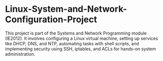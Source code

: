 # Linux-System-and-Network-Configuration-Project
This project is part of the Systems and Network Programming module (IE2012). It involves configuring a Linux virtual machine, setting up services like DHCP, DNS, and NTP, automating tasks with shell scripts, and implementing security using SSH, iptables, and ACLs for hands-on system administration.
